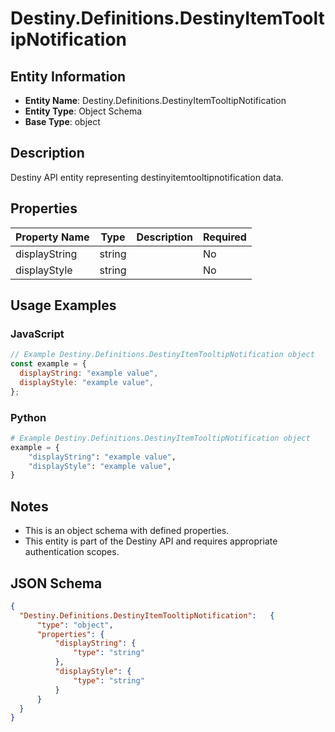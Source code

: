 # Destiny.Definitions.DestinyItemTooltipNotification

## Entity Information
- **Entity Name**: Destiny.Definitions.DestinyItemTooltipNotification
- **Entity Type**: Object Schema
- **Base Type**: object

## Description
Destiny API entity representing destinyitemtooltipnotification data.

## Properties

| Property Name | Type | Description | Required |
|---------------|------|-------------|----------|
| displayString | string |  | No |
| displayStyle | string |  | No |

## Usage Examples

### JavaScript
```javascript
// Example Destiny.Definitions.DestinyItemTooltipNotification object
const example = {
  displayString: "example value",
  displayStyle: "example value",
};
```

### Python
```python
# Example Destiny.Definitions.DestinyItemTooltipNotification object
example = {
    "displayString": "example value",
    "displayStyle": "example value",
}
```

## Notes
- This is an object schema with defined properties.
- This entity is part of the Destiny API and requires appropriate authentication scopes.

## JSON Schema
```json
{
  "Destiny.Definitions.DestinyItemTooltipNotification":   {
      "type": "object",
      "properties": {
          "displayString": {
              "type": "string"
          },
          "displayStyle": {
              "type": "string"
          }
      }
  }
}
```

